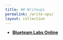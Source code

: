 ```yaml
---
title: ## Writeups
permalink: /write-ups/
layout: collection
---
```


- **[Blueteam Labs Online](/write-ups/btlo)**
